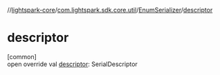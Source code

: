 //[lightspark-core](../../../index.md)/[com.lightspark.sdk.core.util](../index.md)/[EnumSerializer](index.md)/[descriptor](descriptor.md)

# descriptor

[common]\
open override val [descriptor](descriptor.md): SerialDescriptor
